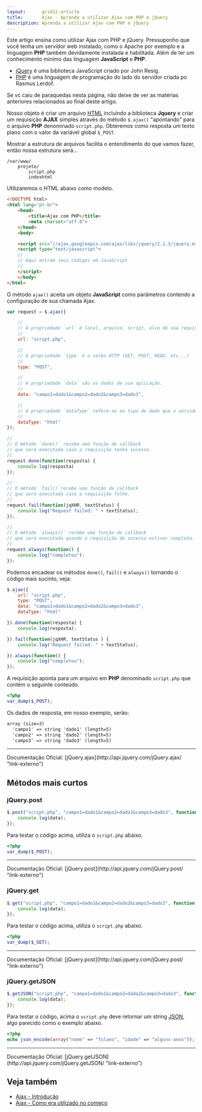 ```yaml
---
layout:      grid12-article
title:       Ajax - Aprenda a utilizar Ajax com PHP e jQuery
description: Aprenda a utilizar Ajax com PHP e jQuery
---
```


Este artigo ensina como utilizar Ajax com PHP e jQuery. Pressuponho que você tenha um servidor web instalado, como o 
Apache por exemplo e a linguagem __PHP__ também devidamente instalada e habilitada. Além de ter um conhecimento mínimo
das linguagem __JavaScript__ e __PHP__.

- [jQuery](http://jquery.com/ "link-externo") é uma biblioteca JavaScript criado por John Resig.
- [PHP](/php/) é uma linguagem de programação do lado do servidor criada po Rasmus Lerdof.

Se vc caiu de paraquedas nesta página, não deixe de ver as matérias anteriores relacionados ao final deste artigo.

Nosso objeto é criar um arquivo [HTML](/html-css/) incluindo a biblioteca __Jquery__ e criar um requisição __AJAX__ 
simples através do método `$.ajax()` "apontando" para o arquivo __PHP__ denominado `script.php`. Obteremos como resposta
um texto plano com o valor da variável global `$_POST`.

Mostrar a estrutura de arquivos facilita o entendimento do que vamos fazer, então nossa estrutura será...

    /var/www/
        projeto/
            script.php
            indexhtml

Utilizaremos o HTML abaixo como modelo.

```html
<!DOCTYPE html>
<html lang="pt-br">
    <head>
        <title>Ajax com PHP</title>
        <meta charset="utf-8">
    </head>
    <body>

    <script src="//ajax.googleapis.com/ajax/libs/jquery/2.1.3/jquery.min.js"></script>
    <script type="text/javascript">
    //
    // Aqui entram seus códigos em JavaScript
    //
    </script>
    </body>
</html>
```


O método `ajax()` aceita um objeto __JavaScript__ como parâmetros contendo a configuração de sua chamada Ajax.

```javascript
var request = $.ajax({

    //
    // A propriedade `url` é local, arquivo, script, alvo de sua requisição.
    //
    url: "script.php",

    //
    // A propriedade `type` é o verbo HTTP (GET, POST, HEAD, etc...)
    // 
    type: "POST",

    //
    // A propriedade `data` são os dados de sua aplicação.
    //
    data: "campo1=dado1&campo2=dado2&campo3=dado3",

    //
    // A propriedade `dataType` refere-se ao tipo de dado que o servidor deve retornar a requisição.
    //
    dataType: "html"
});

// 
// O método `done()` recebe uma função de callback
// que será executada caso a requisição tenha sucesso.
//
request.done(function(resposta) {
    console.log(resposta)
});

//
// O método `fail()`recebe uma função de callback
// que será executada caso a requisição falhe.
//
request.fail(function(jqXHR, textStatus) {
    console.log("Request failed: " + textStatus);
});

//
// O método `always()` recebe uma função de callback
// que será executada quando a requisição de sucesso estiver completa.
//
request.always(function() {
    console.log("completou");
});
```

Podemos encadear os métodos `done()`, `fail()` e `always()` tornando o código mais sucinto, veja:

```javascript
$.ajax({
    url: "script.php",
    type: "POST",
    data: "campo1=dado1&campo2=dado2&campo3=dado3",
    dataType: "html"

}).done(function(resposta) {
    console.log(resposta);

}).fail(function(jqXHR, textStatus ) {
    console.log("Request failed: " + textStatus);

}).always(function() {
    console.log("completou");
});
```

A requisição aponta para um arquivo em __PHP__ denominado `script.php` que contém o seguinte conteúdo.

```php
<?php
var_dump($_POST);
```

Os dados de resposta, em nosso exemplo, serão:

```html
array (size=3)
  'campo1' => string 'dado1' (length=5)
  'campo2' => string 'dado2' (length=5)
  'campo3' => string 'dado3' (length=5)
```


<hr>
Documentação Oficial: [jQuery.ajax](http://api.jquery.com/jQuery.ajax/ "link-externo")



Métodos mais curtos
---

### jQuery.post

```javascript
$.post("script.php", "campo1=dado1&campo2=dado2&campo3=dado3", function( data ) {
    console.log(data);
});
```
  
Para testar o código acima, utiliza o `script.php` abaixo.

```php
<?php
var_dump($_POST);
```  

<hr>
Documentação Oficial: [jQuery.post](http://api.jquery.com/jQuery.post/ "link-externo")


### jQuery.get

```javascript
$.get("script.php", "campo1=dado1&campo2=dado2&campo3=dado3", function( data ) {
    console.log(data);
});
```    
  
Para testar o código acima, utiliza o `script.php` abaixo.

```php
<?php
var_dump($_GET);
```  

<hr>
Documentação Oficial: [jQuery.post](http://api.jquery.com/jQuery.post/ "link-externo")

    
### jQuery.getJSON

```javascript
$.getJSON("script.php", "campo1=dado1&campo2=dado2&campo3=dado3", function( data ) {
    console.log(data);
});
```    

Para testar o código, acima o `script.php` deve retornar um string [JSON](http://www.json.org/ "link-externo"), algo 
parecido como o exemplo abaixo.

```php
<?php
echo json_encode(array("nome" => "fulano", "idade" => "alguns-anos"));
```

<hr>
Documentação Oficial: [jQuery.getJSON](http://api.jquery.com/jQuery.getJSON/ "link-externo")

    
    
Veja também
---

- [Ajax - Introdução](/javascript/ajax/)
- [Ajax - Como era utilizado no começo](/javascript/ajax-no-inicio/)
